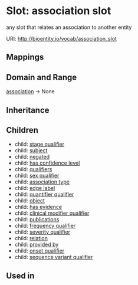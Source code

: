 # Slot: association slot


any slot that relates an association to another entity

URI: http://bioentity.io/vocab/association_slot
## Mappings

## Domain and Range

[association](Association.md) -> None
## Inheritance

## Children

 *  child: [stage qualifier](stage_qualifier.md)
 *  child: [subject](subject.md)
 *  child: [negated](negated.md)
 *  child: [has confidence level](has_confidence_level.md)
 *  child: [qualifiers](qualifiers.md)
 *  child: [sex qualifier](sex_qualifier.md)
 *  child: [association type](association_type.md)
 *  child: [edge label](edge_label.md)
 *  child: [quantifier qualifier](quantifier_qualifier.md)
 *  child: [object](object.md)
 *  child: [has evidence](has_evidence.md)
 *  child: [clinical modifier qualifier](clinical_modifier_qualifier.md)
 *  child: [publications](publications.md)
 *  child: [frequency qualifier](frequency_qualifier.md)
 *  child: [severity qualifier](severity_qualifier.md)
 *  child: [relation](relation.md)
 *  child: [provided by](provided_by.md)
 *  child: [onset qualifier](onset_qualifier.md)
 *  child: [sequence variant qualifier](sequence_variant_qualifier.md)
## Used in

